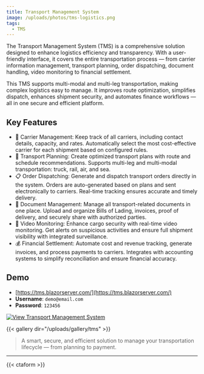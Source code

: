 ```yaml
---
title: Transport Management System
image: /uploads/photos/tms-logistics.png
tags:
  - TMS
---
```


The Transport Management System (TMS) is a comprehensive solution designed to enhance logistics efficiency and transparency. With a user-friendly interface, it covers the entire transportation process — from carrier information management, transport planning, order dispatching, document handling, video monitoring to financial settlement.

This TMS supports multi-modal and multi-leg transportation, making complex logistics easy to manage. It improves route optimization, simplifies dispatch, enhances shipment security, and automates finance workflows — all in one secure and efficient platform.

## Key Features

- 🚛 Carrier Management: Keep track of all carriers, including contact details, capacity, and rates. Automatically select the most cost-effective carrier for each shipment based on configured rules.
- 🧭 Transport Planning: Create optimized transport plans with route and schedule recommendations. Supports multi-leg and multi-modal transportation: truck, rail, air, and sea.
- 📋 Order Dispatching: Generate and dispatch transport orders directly in the system. Orders are auto-generated based on plans and sent electronically to carriers. Real-time tracking ensures accurate and timely delivery.
- 📂 Document Management: Manage all transport-related documents in one place. Upload and organize Bills of Lading, invoices, proof of delivery, and securely share with authorized parties.
- 🎥 Video Monitoring: Enhance cargo security with real-time video monitoring. Get alerts on suspicious activities and ensure full shipment visibility with integrated surveillance.
- 💰 Financial Settlement: Automate cost and revenue tracking, generate invoices, and process payments to carriers. Integrates with accounting systems to simplify reconciliation and ensure financial accuracy.


## Demo 

- [https://tms.blazorserver.com/](https://tms.blazorserver.com/)
- **Username**: `demo@email.com`
- **Password**: `123456`



[![View Transport Management System](/uploads/photos/tms/01.png)](/uploads/photos/tms/01.png)

{{< gallery dir="/uploads/gallery/tms" >}}

> A smart, secure, and efficient solution to manage your transportation lifecycle — from planning to payment.

---

{{< ctaform >}}